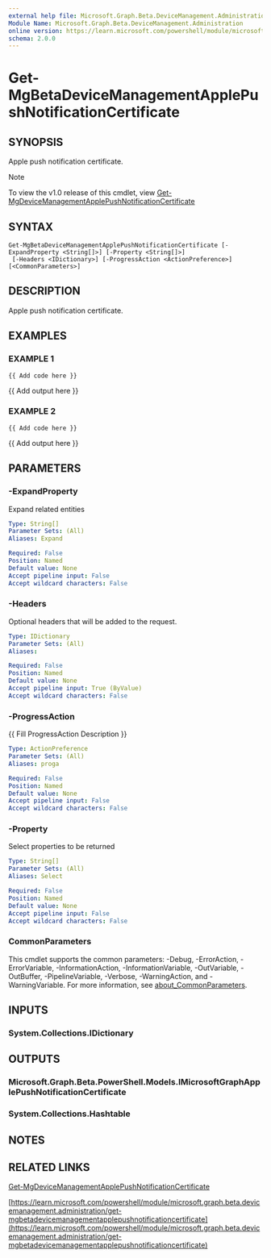 ```yaml
---
external help file: Microsoft.Graph.Beta.DeviceManagement.Administration-help.xml
Module Name: Microsoft.Graph.Beta.DeviceManagement.Administration
online version: https://learn.microsoft.com/powershell/module/microsoft.graph.beta.devicemanagement.administration/get-mgbetadevicemanagementapplepushnotificationcertificate
schema: 2.0.0
---
```


# Get-MgBetaDeviceManagementApplePushNotificationCertificate

## SYNOPSIS
Apple push notification certificate.

> [!NOTE]
> To view the v1.0 release of this cmdlet, view [Get-MgDeviceManagementApplePushNotificationCertificate](/powershell/module/Microsoft.Graph.DeviceManagement.Administration/Get-MgDeviceManagementApplePushNotificationCertificate?view=graph-powershell-1.0)

## SYNTAX

```
Get-MgBetaDeviceManagementApplePushNotificationCertificate [-ExpandProperty <String[]>] [-Property <String[]>]
 [-Headers <IDictionary>] [-ProgressAction <ActionPreference>] [<CommonParameters>]
```

## DESCRIPTION
Apple push notification certificate.

## EXAMPLES

### EXAMPLE 1
```
{{ Add code here }}
```

{{ Add output here }}

### EXAMPLE 2
```
{{ Add code here }}
```

{{ Add output here }}

## PARAMETERS

### -ExpandProperty
Expand related entities

```yaml
Type: String[]
Parameter Sets: (All)
Aliases: Expand

Required: False
Position: Named
Default value: None
Accept pipeline input: False
Accept wildcard characters: False
```

### -Headers
Optional headers that will be added to the request.

```yaml
Type: IDictionary
Parameter Sets: (All)
Aliases:

Required: False
Position: Named
Default value: None
Accept pipeline input: True (ByValue)
Accept wildcard characters: False
```

### -ProgressAction
{{ Fill ProgressAction Description }}

```yaml
Type: ActionPreference
Parameter Sets: (All)
Aliases: proga

Required: False
Position: Named
Default value: None
Accept pipeline input: False
Accept wildcard characters: False
```

### -Property
Select properties to be returned

```yaml
Type: String[]
Parameter Sets: (All)
Aliases: Select

Required: False
Position: Named
Default value: None
Accept pipeline input: False
Accept wildcard characters: False
```

### CommonParameters
This cmdlet supports the common parameters: -Debug, -ErrorAction, -ErrorVariable, -InformationAction, -InformationVariable, -OutVariable, -OutBuffer, -PipelineVariable, -Verbose, -WarningAction, and -WarningVariable. For more information, see [about_CommonParameters](http://go.microsoft.com/fwlink/?LinkID=113216).

## INPUTS

### System.Collections.IDictionary
## OUTPUTS

### Microsoft.Graph.Beta.PowerShell.Models.IMicrosoftGraphApplePushNotificationCertificate
### System.Collections.Hashtable
## NOTES

## RELATED LINKS
[Get-MgDeviceManagementApplePushNotificationCertificate](/powershell/module/Microsoft.Graph.DeviceManagement.Administration/Get-MgDeviceManagementApplePushNotificationCertificate?view=graph-powershell-1.0)

[https://learn.microsoft.com/powershell/module/microsoft.graph.beta.devicemanagement.administration/get-mgbetadevicemanagementapplepushnotificationcertificate](https://learn.microsoft.com/powershell/module/microsoft.graph.beta.devicemanagement.administration/get-mgbetadevicemanagementapplepushnotificationcertificate)




